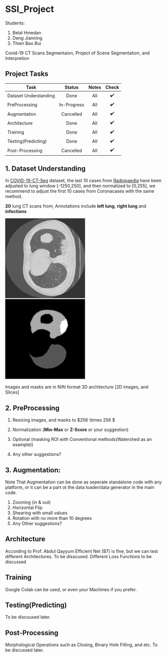 # SSI_Project

 Students:

 1. Belal Hmedan
 2. Deng Jianning
 3. Thien Bao Bui

Covid-19 CT Scans Segmentaion, Project of Scene Segmentation, and Interpretion

## Project Tasks

| Task    |     Status     |  Notes | Check |
| ------------- |:-------------:|:-----:|:-----:|
| Dataset Understanding      | Done | All |:heavy_check_mark:|
| PreProcessing      | In-Progress   |  All  |:heavy_check_mark:|
| Augmentation | Cancelled  |  All  |:heavy_check_mark:|
| Architecture | Done  |  All  |:heavy_check_mark:|
| Training | Done  |  All  |:heavy_check_mark:|
| Testing(Predicting) | Done  |  All  |:heavy_check_mark:|
| Post-Processing | Cancelled  |  All  |:heavy_check_mark:|

## 1. Dataset Understanding 

In [COVID-19-CT-Seg](https://zenodo.org/record/3757476#.Xpz8OcgzZPY) dataset, the last 10 cases from [Radiopaedia](https://radiopaedia.org/articles/covid-19-3) have been adjusted to lung window
[-1250,250], and then normalized to [0,255], we recommend to adjust the first 10 cases from
Coronacases with the same method.

**20** lung CT scans from; Annotations include **left lung**, **right lung** and
**infections**

![alt text](image.png "Image")![alt text](mask.png "Mask")

Images and masks are in Nifti format 3D architecture [2D images, and Slices]

## 2. PreProcessing

 1. Resizing images, and masks to $256 \times 256 $

 2. Normalization (**Min-Max** or **Z-Score** or your suggestion)

 3. Optional (masking ROI with Conventional methods(Watershed as an example))

 4. Any other suggestions?

## 3.  Augmentation:

 Note That Augmentation can be done as seperate standalone code with any platform, or it can be a part ot the data loader/data generator in the main code.

 1. Zooming (in & out)
 2. Horizontal Flip
 3. Shearing with small values
 4. Rotation with no more than 10 degrees
 5. Any Other suggestions?

## Architecture

According to Prof. Abdul Qayyum Efficient Net (B7) is fine, but we can test different Architectures.
To be disscused.
Different Loss Functions to be discussed

## Training

Google Colab can be used, or even your Machines if you prefer.

## Testing(Predicting)

To be discuused later.

## Post-Processing

Morphological Operations such as Closing, Binary Hole Filling, and etc. 
To be discussed later.
